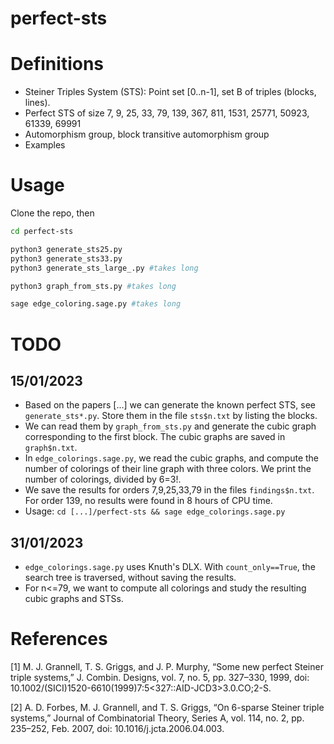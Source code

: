 # perfect-sts

# Definitions

- Steiner Triples System (STS): Point set [0..n-1], set B of triples (blocks, lines).
- Perfect STS of size 7, 9, 25, 33, 79, 139, 367, 811, 1531, 25771, 50923, 61339, 69991
- Automorphism group, block transitive automorphism group
- Examples

# Usage

Clone the repo, then

```sh
cd perfect-sts

python3 generate_sts25.py
python3 generate_sts33.py
python3 generate_sts_large_.py #takes long

python3 graph_from_sts.py #takes long

sage edge_coloring.sage.py #takes long
```
# TODO

## 15/01/2023

- Based on the papers [...] we can generate the known perfect STS, see `generate_sts*.py`. Store them in the file `sts$n.txt` by listing the blocks. 
- We can read them by `graph_from_sts.py` and generate the cubic graph corresponding to the first block. The cubic graphs are saved in `graph$n.txt`.
- In `edge_colorings.sage.py`, we read the cubic graphs, and compute the number of colorings of their line graph with three colors. We print the number of colorings, divided by 6=3!. 
- We save the results for orders 7,9,25,33,79 in the files `findings$n.txt`. For order 139, no results were found in 8 hours of CPU time.
- Usage: `cd [...]/perfect-sts && sage edge_colorings.sage.py`

## 31/01/2023

- `edge_colorings.sage.py` uses Knuth's DLX. With `count_only==True`, the search tree is traversed, without saving the results. 
- For n<=79, we want to compute all colorings and study the resulting cubic graphs and STSs.

# References

[1] M. J. Grannell, T. S. Griggs, and J. P. Murphy, “Some new perfect Steiner triple systems,” J. Combin. Designs, vol. 7, no. 5, pp. 327–330, 1999, doi: 10.1002/(SICI)1520-6610(1999)7:5<327::AID-JCD3>3.0.CO;2-S.

[2] A. D. Forbes, M. J. Grannell, and T. S. Griggs, “On 6-sparse Steiner triple systems,” Journal of Combinatorial Theory, Series A, vol. 114, no. 2, pp. 235–252, Feb. 2007, doi: 10.1016/j.jcta.2006.04.003.

